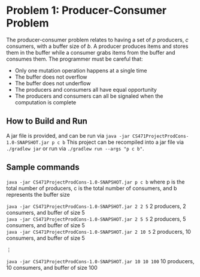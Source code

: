 # Problem 1: Producer-Consumer Problem

The producer-consumer problem relates to having a set of _p_ producers, _c_ consumers, with a buffer size of _b_.
A producer produces items and stores them in the buffer while a consumer grabs items from the buffer and consumes them.
The programmer must be careful that:
* Only one mutation operation happens at a single time
* The buffer does not overflow
* The buffer does not underflow
* The producers and consumers all have equal opportunity
* The producers and consumers can all be signaled when the computation is complete

## How to Build and Run

A jar file is provided, and can be run via `java -jar CS471ProjectProdCons-1.0-SNAPSHOT.jar p c b`
This project can be recompiled into a jar file via `./gradlew jar` or run via `./gradlew run --args "p c b"`.

## Sample commands

`java -jar CS471ProjectProdCons-1.0-SNAPSHOT.jar p c b` where p is the total number of producers, c is the total number 
of consumers, and b represents the buffer size

`java -jar CS471ProjectProdCons-1.0-SNAPSHOT.jar 2 2 5` 2 producers, 2 consumers, and buffer of size 5  
`java -jar CS471ProjectProdCons-1.0-SNAPSHOT.jar 2 5 5` 2 producers, 5 consumers, and buffer of size 5  
`java -jar CS471ProjectProdCons-1.0-SNAPSHOT.jar 2 10 5` 2 producers, 10 consumers, and buffer of size 5
<html>&#8942</html>

`java -jar CS471ProjectProdCons-1.0-SNAPSHOT.jar 10 10 100` 10 producers, 10 consumers, and buffer of size 100  